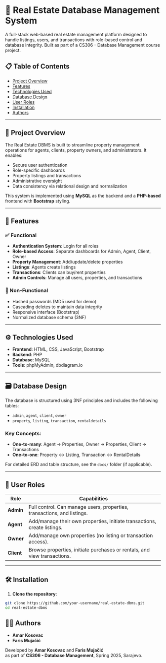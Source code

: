 # 🏡 Real Estate Database Management System

A full-stack web-based real estate management platform designed to handle listings, users, and transactions with role-based control and database integrity. Built as part of a CS306 - Database Management course project.

## 📋 Table of Contents

- [Project Overview](#project-overview)
- [Features](#features)
- [Technologies Used](#technologies-used)
- [Database Design](#database-design)
- [User Roles](#user-roles)
- [Installation](#installation)
- [Authors](#authors)

---

## 🧠 Project Overview

The Real Estate DBMS is built to streamline property management operations for agents, clients, property owners, and administrators. It enables:

- Secure user authentication  
- Role-specific dashboards  
- Property listings and transactions  
- Administrative oversight  
- Data consistency via relational design and normalization  

This system is implemented using **MySQL** as the backend and a **PHP-based** frontend with **Bootstrap** styling.

---

## 🌟 Features

### ✅ Functional

- **Authentication System**: Login for all roles
- **Role-based Access**: Separate dashboards for Admin, Agent, Client, Owner
- **Property Management**: Add/update/delete properties
- **Listings**: Agents create listings
- **Transactions**: Clients can buy/rent properties
- **Admin Controls**: Manage all users, properties, and transactions

### 🔐 Non-Functional

- Hashed passwords (MD5 used for demo)
- Cascading deletes to maintain data integrity
- Responsive interface (Bootstrap)
- Normalized database schema (3NF)

---

## ⚙️ Technologies Used

- **Frontend**: HTML, CSS, JavaScript, Bootstrap  
- **Backend**: PHP  
- **Database**: MySQL  
- **Tools**: phpMyAdmin, dbdiagram.io  

---

## 🗃️ Database Design

The database is structured using 3NF principles and includes the following tables:

- `admin`, `agent`, `client`, `owner`  
- `property`, `listing`, `transaction`, `rentaldetails`  

### Key Concepts:

- **One-to-many**: Agent → Properties, Owner → Properties, Client → Transactions  
- **One-to-one**: Property ↔ Listing, Transaction ↔ RentalDetails  

For detailed ERD and table structure, see the `docs/` folder (if applicable).

---

## 👤 User Roles

| Role          | Capabilities                                                                 |
|---------------|-------------------------------------------------------------------------------|
| **Admin**     | Full control. Can manage users, properties, transactions, and listings.      |
| **Agent**     | Add/manage their own properties, initiate transactions, create listings.     |
| **Owner**     | Add/manage own properties (no listing or transaction access).                |
| **Client**    | Browse properties, initiate purchases or rentals, and view transactions.     |

---

## 🛠️ Installation

1. **Clone the repository:**

```bash
git clone https://github.com/your-username/real-estate-dbms.git
cd real-estate-dbms
```

## 👨‍💻 Authors

- **Amar Kosovac**
- **Faris Mujačić**

Developed by **Amar Kosovac** and **Faris Mujačić**  
as part of **CS306 - Database Management**, Spring 2025, Sarajevo.

